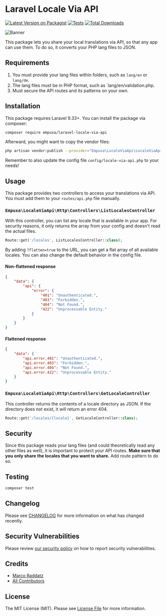 # Laravel Locale Via API

[![Latest Version on Packagist](https://img.shields.io/packagist/v/empuxa/laravel-locale-via-api.svg?style=flat-square)](https://packagist.org/packages/empuxa/laravel-locale-via-api)
[![Tests](https://img.shields.io/github/actions/workflow/status/empuxa/laravel-locale-via-api/run-tests.yml?branch=main&label=tests&style=flat-square)](https://github.com/empuxa/laravel-locale-via-api/actions/workflows/run-tests.yml)
[![Total Downloads](https://img.shields.io/packagist/dt/empuxa/laravel-locale-via-api.svg?style=flat-square)](https://packagist.org/packages/empuxa/laravel-locale-via-api)

![Banner](https://banners.beyondco.de/Laravel%20Locale%20Via%20API.png?theme=light&packageManager=composer+require&packageName=empuxa%2Flaravel-locale-via-api&pattern=architect&style=style_1&description=&md=1&showWatermark=0&fontSize=100px&images=https%3A%2F%2Flaravel.com%2Fimg%2Flogomark.min.svg)

This package lets you share your local translations via API, so that any app can use them. 
To do so, it converts your PHP lang files to JSON.

## Requirements
1. You must provide your lang files within folders, such as `lang/en` or `lang/de`.
2. The lang files must be in PHP format, such as `lang/en/validation.php.
3. Must secure the API routes and its patterns on your own.

## Installation

This package requires Laravel 9.33+.
You can install the package via composer:

```bash
composer require empuxa/laravel-locale-via-api
```

Afterward, you might want to copy the vendor files:

```bash
php artisan vendor:publish --provider="Empuxa\LocaleViaApi\LocaleViaApiServiceProvider"
```

Remember to also update the config file `config/locale-via-api.php` to your needs!

## Usage
This package provides two controllers to access your translations via API.
You must add them to your `routes/api.php` file manually.

### `Empuxa\LocaleViaApi\Http\Controllers\ListLocalesController`
With this controller, you can list any locale that is available in your app.
For security reasons, it only returns the array from your config and doesn't read the actual files.

```php
Route::get('/locales', ListLocalesController::class);
```

By adding `?flatten=true` to the URL, you can get a flat array of all available locales.
You can also change the default behavior in the config file.

#### Non-flattened response
```json
{
    "data": {
        "api": {
            "error": {
                "401": "Unauthenticated.",
                "403": "Forbidden.",
                "404": "Not Found.",
                "422": "Unprocessable Entity."
            }
        }
    }
}
```

#### Flattened response
```json
{
    "data": {
        "api.error.401": "Unauthenticated.",
        "api.error.403": "Forbidden.",
        "api.error.404": "Not Found.",
        "api.error.422": "Unprocessable Entity."
    }
}
```

### `Empuxa\LocaleViaApi\Http\Controllers\GetLocaleController`
This controller returns the contents of a locale directory as JSON.
If the directory does not exist, it will return an error 404.

```php
Route::get('/locales/{locale}', GetLocaleController::class);
```

## Security
Since this package reads your lang files (and could theoretically read any other files as well), it is important to protect your API routes.
**Make sure that you only share the locales that you want to share.**
Add route pattern to do so.

## Testing

```bash
composer test
```

## Changelog

Please see [CHANGELOG](CHANGELOG.md) for more information on what has changed recently.

## Security Vulnerabilities

Please review [our security policy](../../security/policy) on how to report security vulnerabilities.

## Credits

- [Marco Raddatz](https://github.com/marcoraddatz)
- [All Contributors](../../contributors)

## License

The MIT License (MIT). Please see [License File](LICENSE.md) for more information.
